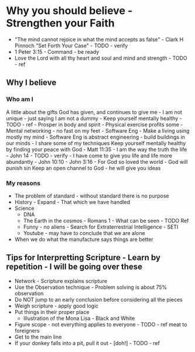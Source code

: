 # Why you should believe - Strengthen your Faith

- "The mind cannot rejoice in what the mind accepts as false" - Clark H Pinnoch "Set Forth Your Case" - TODO - verify
- 1 Peter 3:15 - Command - be ready
- Love the Lord with all thy heart and soul and mind and strength - TODO - ref

## Why I believe

### Who am I
A little about the gifts God has given, and continues to give me
	- I am not unique - just saying I am not a dummy
	- Keep yourself mentally healthy
		- TODO - ref - Prosper in body and spirit
		- Physical exercise profits some
	- Mental networking - no fast on my feet
	- Software Eng - Make a living using mostly my mind
		- Software Eng is abstract engineering - build buildings in our minds
		- I share some of my techniques
Keep yourself mentally healthy by finding your peace with God - Matt 11:35
	- I am the way the truth the life - John 14 - TODO - verify
	- I have come to give you life and life more abundantly - John 10:10
	- John 3:16 - For God so loved the world - God will punish sin
Keep an open channel to God - he will give you ideas

### My reasons
- The problem of standard - without standard there is no purpose
- History - Expand - That which we have handled
- Science
	- DNA
	- The Earth in the cosmos - Romans 1 - What can be seen - TODO Ref
	- Funny - no aliens - Search for Extraterrestrial Intelligence - SETI
	- Youtube - may have to conclude that we are alone
- When we do what the manufacture says things are better

##  Tips for Interpretting Scripture - Learn by repetition - I will be going over these
- Network - Scripture explains scripture
- Use the Observation technique - Problem solving is about 75% observation
- Do NOT jump to an early conclusion before considering all the pieces
- Weigh scripture - apply good logic
- Put things in their proper place
	- Illustration of the Mona Lisa - Black and White
- Figure scope - not everything applies to everyone - TODO - ref meat to foreigners
- Get to the main line
- If your donkey falls into a pit, pull it out - [doh!] - TODO - ref

